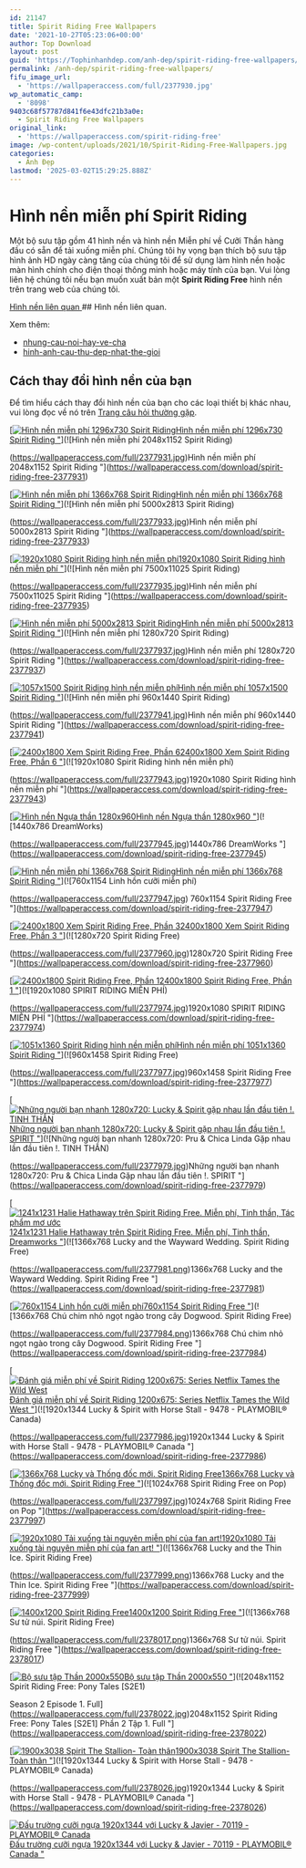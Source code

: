 ```yaml
---
id: 21147
title: Spirit Riding Free Wallpapers
date: '2021-10-27T05:23:06+00:00'
author: Top Download
layout: post
guid: 'https://Tophinhanhdep.com/anh-dep/spirit-riding-free-wallpapers/'
permalink: /anh-dep/spirit-riding-free-wallpapers/
fifu_image_url:
  - 'https://wallpaperaccess.com/full/2377930.jpg'
wp_automatic_camp:
  - '8098'
9403c68f57787d841f6e43dfc21b3a0e:
  - Spirit Riding Free Wallpapers
original_link:
  - 'https://wallpaperaccess.com/spirit-riding-free'
image: /wp-content/uploads/2021/10/Spirit-Riding-Free-Wallpapers.jpg
categories:
  - Ảnh Đẹp
lastmod: '2025-03-02T15:29:25.888Z'
---
```

# Hình nền miễn phí Spirit Riding

Một bộ sưu tập gồm 41 hình nền và hình nền Miễn phí về Cưỡi Thần hàng đầu có sẵn để tải xuống miễn phí. Chúng tôi hy vọng bạn thích bộ sưu tập hình ảnh HD ngày càng tăng của chúng tôi để sử dụng làm hình nền hoặc màn hình chính cho điện thoại thông minh hoặc máy tính của bạn. Vui lòng liên hệ chúng tôi nếu bạn muốn xuất bản một **Spirit Riding Free** hình nền trên trang web của chúng tôi.

[Hình nền liên quan ](#related) ## Hình nền liên quan.

   
 Xem thêm:

   
- [nhung-cau-noi-hay-ve-cha](https://tophinhanhdep.com/nhung-cau-noi-hay/nhung-cau-noi-hay-ve-cha/)
- [hinh-anh-cau-thu-dep-nhat-the-gioi](https://tophinhanhdep.com/anh-dep/hinh-anh-cau-thu-dep-nhat-the-gioi/)

## Cách thay đổi hình nền của bạn

Để tìm hiểu cách thay đổi hình nền của bạn cho các loại thiết bị khác nhau, vui lòng đọc về nó trên [Trang câu hỏi thường gặp](https://tophinhanhdep.com/faq/).

  
[[![Hình nền miễn phí 1296x730 Spirit Riding](https://wallpaperaccess.com/full/2377930.jpg)Hình nền miễn phí 1296x730 Spirit Riding "](https://wallpaperaccess.com/download/spirit-riding-free-2377930)](![Hình nền miễn phí 2048x1152 Spirit Riding)

(https://wallpaperaccess.com/full/2377931.jpg)Hình nền miễn phí 2048x1152 Spirit Riding "](https://wallpaperaccess.com/download/spirit-riding-free-2377931)

[[![Hình nền miễn phí 1366x768 Spirit Riding](https://wallpaperaccess.com/full/2377932.png)Hình nền miễn phí 1366x768 Spirit Riding "](https://wallpaperaccess.com/download/spirit-riding-free-2377932)](![Hình nền miễn phí 5000x2813 Spirit Riding)

(https://wallpaperaccess.com/full/2377933.jpg)Hình nền miễn phí 5000x2813 Spirit Riding "](https://wallpaperaccess.com/download/spirit-riding-free-2377933)

[[![1920x1080 Spirit Riding hình nền miễn phí](https://wallpaperaccess.com/full/2377934.jpg)1920x1080 Spirit Riding hình nền miễn phí "](https://wallpaperaccess.com/download/spirit-riding-free-2377934)](![Hình nền miễn phí 7500x11025 Spirit Riding)

(https://wallpaperaccess.com/full/2377935.jpg)Hình nền miễn phí 7500x11025 Spirit Riding "](https://wallpaperaccess.com/download/spirit-riding-free-2377935)

[[![Hình nền miễn phí 5000x2813 Spirit Riding](https://wallpaperaccess.com/full/2377936.jpg)Hình nền miễn phí 5000x2813 Spirit Riding "](https://wallpaperaccess.com/download/spirit-riding-free-2377936)](![Hình nền miễn phí 1280x720 Spirit Riding)

(https://wallpaperaccess.com/full/2377937.jpg)Hình nền miễn phí 1280x720 Spirit Riding "](https://wallpaperaccess.com/download/spirit-riding-free-2377937)

[[![1057x1500 Spirit Riding hình nền miễn phí](https://wallpaperaccess.com/full/2377940.jpg)Hình nền miễn phí 1057x1500 Spirit Riding "](https://wallpaperaccess.com/download/spirit-riding-free-2377940)](![Hình nền miễn phí 960x1440 Spirit Riding)

(https://wallpaperaccess.com/full/2377941.jpg)Hình nền miễn phí 960x1440 Spirit Riding "](https://wallpaperaccess.com/download/spirit-riding-free-2377941)

[[![2400x1800 Xem Spirit Riding Free, Phần 6](https://wallpaperaccess.com/full/2377942.jpg)2400x1800 Xem Spirit Riding Free, Phần 6 "](https://wallpaperaccess.com/download/spirit-riding-free-2377942)](![1920x1080 Spirit Riding hình nền miễn phí)

(https://wallpaperaccess.com/full/2377943.jpg)1920x1080 Spirit Riding hình nền miễn phí "](https://wallpaperaccess.com/download/spirit-riding-free-2377943)

[[![Hình nền Ngựa thần 1280x960](https://wallpaperaccess.com/full/2377944.jpg)Hình nền Ngựa thần 1280x960 "](https://wallpaperaccess.com/download/spirit-riding-free-2377944)](![1440x786 DreamWorks)

(https://wallpaperaccess.com/full/2377945.jpg)1440x786 DreamWorks "](https://wallpaperaccess.com/download/spirit-riding-free-2377945)

[[![Hình nền miễn phí 1366x768 Spirit Riding](https://wallpaperaccess.com/full/2377946.png)Hình nền miễn phí 1366x768 Spirit Riding "](https://wallpaperaccess.com/download/spirit-riding-free-2377946)](![760x1154 Linh hồn cưỡi miễn phí)

(https://wallpaperaccess.com/full/2377947.jpg) 760x1154 Spirit Riding Free "](https://wallpaperaccess.com/download/spirit-riding-free-2377947)

[[![2400x1800 Xem Spirit Riding Free, Phần 3](https://wallpaperaccess.com/full/2377948.jpg)2400x1800 Xem Spirit Riding Free, Phần 3 "](https://wallpaperaccess.com/download/spirit-riding-free-2377948)](![1280x720 Spirit Riding Free)

(https://wallpaperaccess.com/full/2377960.jpg)1280x720 Spirit Riding Free "](https://wallpaperaccess.com/download/spirit-riding-free-2377960)

[[![2400x1800 Spirit Riding Free, Phần 1](https://wallpaperaccess.com/full/2377961.jpg)2400x1800 Spirit Riding Free, Phần 1 "](https://wallpaperaccess.com/download/spirit-riding-free-2377961)](![1920x1080 SPIRIT RIDING MIỄN PHÍ)

(https://wallpaperaccess.com/full/2377974.jpg)1920x1080 SPIRIT RIDING MIỄN PHÍ "](https://wallpaperaccess.com/download/spirit-riding-free-2377974)

[[![1051x1360 Spirit Riding hình nền miễn phí](https://wallpaperaccess.com/full/2377976.jpg)Hình nền miễn phí 1051x1360 Spirit Riding "](https://wallpaperaccess.com/download/spirit-riding-free-2377976)](![960x1458 Spirit Riding Free)

(https://wallpaperaccess.com/full/2377977.jpg)960x1458 Spirit Riding Free "](https://wallpaperaccess.com/download/spirit-riding-free-2377977)

[[![Những người bạn nhanh 1280x720: Lucky & Spirit gặp nhau lần đầu tiên !.  TINH THẦN](https://wallpaperaccess.com/full/2377978.jpg)Những người bạn nhanh 1280x720: Lucky &amp; Spirit gặp nhau lần đầu tiên !. SPIRIT "](https://wallpaperaccess.com/download/spirit-riding-free-2377978)](![Những người bạn nhanh 1280x720: Pru & Chica Linda Gặp nhau lần đầu tiên !.  TINH THẦN)

(https://wallpaperaccess.com/full/2377979.jpg)Những người bạn nhanh 1280x720: Pru &amp; Chica Linda Gặp nhau lần đầu tiên !. SPIRIT "](https://wallpaperaccess.com/download/spirit-riding-free-2377979)

[[![1241x1231 Halie Hathaway trên Spirit Riding Free.  Miễn phí, Tinh thần, Tác phẩm mơ ước](https://wallpaperaccess.com/full/2377980.jpg)1241x1231 Halie Hathaway trên Spirit Riding Free. Miễn phí, Tinh thần, Dreamworks "](https://wallpaperaccess.com/download/spirit-riding-free-2377980)](![1366x768 Lucky and the Wayward Wedding.  Spirit Riding Free)

(https://wallpaperaccess.com/full/2377981.png)1366x768 Lucky and the Wayward Wedding. Spirit Riding Free "](https://wallpaperaccess.com/download/spirit-riding-free-2377981)

[[![760x1154 Linh hồn cưỡi miễn phí](https://wallpaperaccess.com/full/2377982.jpg)760x1154 Spirit Riding Free "](https://wallpaperaccess.com/download/spirit-riding-free-2377982)](![1366x768 Chú chim nhỏ ngọt ngào trong cây Dogwood.  Spirit Riding Free)

(https://wallpaperaccess.com/full/2377984.png)1366x768 Chú chim nhỏ ngọt ngào trong cây Dogwood. Spirit Riding Free "](https://wallpaperaccess.com/download/spirit-riding-free-2377984)

[[![Đánh giá miễn phí về Spirit Riding 1200x675: Series Netflix Tames the Wild West](https://wallpaperaccess.com/full/2377985.jpg)Đánh giá miễn phí về Spirit Riding 1200x675: Series Netflix Tames the Wild West "](https://wallpaperaccess.com/download/spirit-riding-free-2377985)](![1920x1344 Lucky & Spirit with Horse Stall - 9478 - PLAYMOBIL® Canada)

(https://wallpaperaccess.com/full/2377986.jpg)1920x1344 Lucky &amp; Spirit with Horse Stall - 9478 - PLAYMOBIL® Canada "](https://wallpaperaccess.com/download/spirit-riding-free-2377986)

[[![1366x768 Lucky và Thống đốc mới.  Spirit Riding Free](https://wallpaperaccess.com/full/2377996.png)1366x768 Lucky và Thống đốc mới. Spirit Riding Free "](https://wallpaperaccess.com/download/spirit-riding-free-2377996)](![1024x768 Spirit Riding Free on Pop)

(https://wallpaperaccess.com/full/2377997.jpg)1024x768 Spirit Riding Free on Pop "](https://wallpaperaccess.com/download/spirit-riding-free-2377997)

[[![1920x1080 Tải xuống tài nguyên miễn phí của fan art!](https://wallpaperaccess.com/full/2024162.jpg)1920x1080 Tải xuống tài nguyên miễn phí của fan art! "](https://wallpaperaccess.com/download/spirit-riding-free-2024162)](![1366x768 Lucky and the Thin Ice.  Spirit Riding Free)

(https://wallpaperaccess.com/full/2377999.png)1366x768 Lucky and the Thin Ice. Spirit Riding Free "](https://wallpaperaccess.com/download/spirit-riding-free-2377999)

[[![1400x1200 Spirit Riding Free](https://wallpaperaccess.com/full/2378016.png)1400x1200 Spirit Riding Free "](https://wallpaperaccess.com/download/spirit-riding-free-2378016)](![1366x768 Sư tử núi.  Spirit Riding Free)

(https://wallpaperaccess.com/full/2378017.png)1366x768 Sư tử núi. Spirit Riding Free "](https://wallpaperaccess.com/download/spirit-riding-free-2378017)

[[![Bộ sưu tập Thần 2000x550](https://wallpaperaccess.com/full/2378018.jpg)Bộ sưu tập Thần 2000x550 "](https://wallpaperaccess.com/download/spirit-riding-free-2378018)](![2048x1152 Spirit Riding Free: Pony Tales [S2E1)

 Season 2 Episode 1. Full](https://wallpaperaccess.com/full/2378022.jpg)2048x1152 Spirit Riding Free: Pony Tales \[S2E1\] Phần 2 Tập 1. Full "](https://wallpaperaccess.com/download/spirit-riding-free-2378022)

[[![1900x3038 Spirit The Stallion- Toàn thân](https://wallpaperaccess.com/full/2378024.png)1900x3038 Spirit The Stallion- Toàn thân "](https://wallpaperaccess.com/download/spirit-riding-free-2378024)](![1920x1344 Lucky & Spirit with Horse Stall - 9478 - PLAYMOBIL® Canada)

(https://wallpaperaccess.com/full/2378026.jpg)1920x1344 Lucky &amp; Spirit with Horse Stall - 9478 - PLAYMOBIL® Canada "](https://wallpaperaccess.com/download/spirit-riding-free-2378026)

[![Đấu trường cưỡi ngựa 1920x1344 với Lucky & Javier - 70119 - PLAYMOBIL® Canada](https://wallpaperaccess.com/full/2378028.jpg)Đấu trường cưỡi ngựa 1920x1344 với Lucky &amp; Javier - 70119 - PLAYMOBIL® Canada "](https://wallpaperaccess.com/download/spirit-riding-free-2378028)
